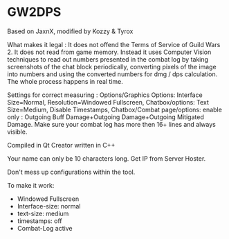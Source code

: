 # GW2DPS
Based on JaxnX, modified by Kozzy & Tyrox

What makes it legal : It does not offend the Terms of Service of Guild Wars 2. It does not read from game memory. Instead it uses Computer Vision techniques to read out numbers presented in the combat log by taking screenshots of the chat block periodically, converting pixels of the image into numbers and using the converted numbers for dmg / dps calculation. The whole process happens in real time.

Settings for correct measuring : Options/Graphics Options: Interface Size=Normal, Resolution=Windowed Fullscreen, Chatbox/options: Text Size=Medium, Disable Timestamps, Chatbox/Combat page/options: enable only : Outgoing Buff Damage+Outgoing Damage+Outgoing Mitigated Damage. Make sure your combat log has more then 16+ lines and always visible.

Compiled in Qt Creator written in C++

Your name can only be 10 characters long.
Get IP from Server Hoster.

Don't mess up configurations within the tool.

To make it work:
 - Windowed Fullscreen
 - Interface-size: normal
 - text-size: medium
 - timestamps: off
 - Combat-Log active
